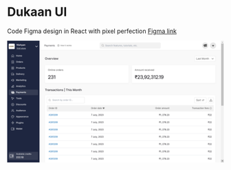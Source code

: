# Dukaan UI

Code Figma design in React with pixel perfection
[Figma link](https://www.figma.com/file/1QTpfgcJLng3SEHv3V7Nr4/Payouts-V2---2023?type=design&node-id=0-1&mode=design&t=C1smmNayDRAFJaOw-0)

![](./public/template.png)
